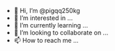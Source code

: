- 👋 Hi, I’m @pigqq250kg
- 👀 I’m interested in ...
- 🌱 I’m currently learning ...
- 💞️ I’m looking to collaborate on ...
- 📫 How to reach me ...

<!---
pigqq250kg/pigqq250kg is a ✨ special ✨ repository because its `README.md` (this file) appears on your GitHub profile.
You can click the Preview link to take a look at your changes.
--->
